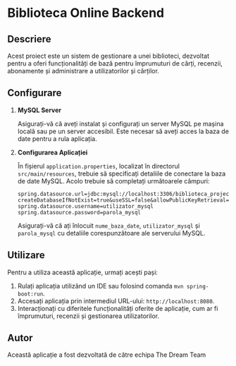 
# Biblioteca Online Backend

## Descriere

Acest proiect este un sistem de gestionare a unei biblioteci, dezvoltat pentru a oferi funcționalități de bază pentru împrumuturi de cărți, recenzii, abonamente și administrare a utilizatorilor și cărților.

## Configurare

1. **MySQL Server**

    Asigurați-vă că aveți instalat și configurați un server MySQL pe mașina locală sau pe un server accesibil. Este necesar să aveți acces la baza de date pentru a rula aplicația.

2. **Configurarea Aplicației**

    În fișierul `application.properties`, localizat în directorul `src/main/resources`, trebuie să specificați detaliile de conectare la baza de date MySQL. Acolo trebuie să completați următoarele câmpuri:
    
    ```properties
    spring.datasource.url=jdbc:mysql://localhost:3306/biblioteca_project?createDatabaseIfNotExist=true&useSSL=false&allowPublicKeyRetrieval=true
    spring.datasource.username=utilizator_mysql
    spring.datasource.password=parola_mysql
    ```

    Asigurați-vă că ați înlocuit `nume_baza_date`, `utilizator_mysql` și `parola_mysql` cu detaliile corespunzătoare ale serverului MySQL.

## Utilizare

Pentru a utiliza această aplicație, urmați acești pași:

1. Rulați aplicația utilizând un IDE sau folosind comanda `mvn spring-boot:run`.
2. Accesați aplicația prin intermediul URL-ului: `http://localhost:8080`.
3. Interacționați cu diferitele funcționalități oferite de aplicație, cum ar fi împrumuturi, recenzii și gestionarea utilizatorilor.


## Autor

Această aplicație a fost dezvoltată de către echipa The Dream Team
